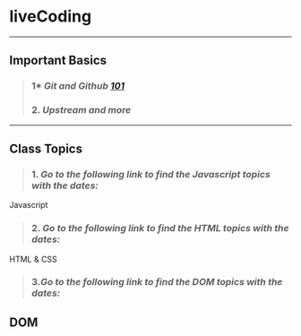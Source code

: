 # liveCoding
---
## Important Basics
>### 1* *Git and Github [101](https://github.com/hamzadarej/liveCoding/blob/master/Dec/15-12.md)*
>### 2. *Upstream and more*
---
## Class Topics
>### 1. *Go to the following link to find the Javascript topics with the dates:*

Javascript
>### 2. *Go to the following link to find the HTML topics with the dates:*

HTML & CSS
>### 3.*Go to the following link to find the DOM topics with the dates:* 

DOM
---
